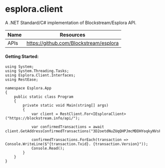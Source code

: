 ﻿# esplora.client
A .NET Standard/C# implementation of Blockstream/Esplora API.

| Name | Resources |
| ------ | ------ |
| APIs | https://github.com/Blockstream/esplora |

#### Getting Started:
```
using System;
using System.Threading.Tasks;
using Esplora.Client.Interfaces;
using RestEase;

namespace Esplora.App
{
    public static class Program
    {
        private static void Main(string[] args)
        {
            var client = RestClient.For<IEsploraClient>("https://blockstream.info/api/");

            var confirmedTransactions = await client.GetAddressConfirmedTransactions("3D2oetdNuZUqQHPJmcMDDHYoqkyNVsFk9r");

            confirmedTransactions.ForEach(transaction => Console.WriteLine($"{transaction.Txid}. {transaction.Version}"));
            Console.Read();
        }
    }
}
```
